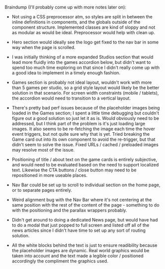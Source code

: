 Braindump (I'll probably come up with more notes later on):

- Not using a CSS preprocessor atm, so styles are split in between the inline definitions in components, and the globals outside of the component structure.  Implemented classes are kind of sloppy and not as modular as would be ideal.  Preprocessor would help with clean up.

- Hero section would ideally see the logo get fixed to the nav bar in some way when the page is scrolled.

- I was initially thinking of a more expanded Studios section that would lead more fluidly into the games accordion below, but didn't want to spend too much time exploring on that since I didn't really come up with a good idea to implement in a timely enough fashion.

- Games section is probably not ideal layout, wouldn't work with more than 5 games per studio, so a grid style layout would likely be the better solution in that scenario.  For screen width constraints (mobile / tablets), the accordion would need to transition to a vertical layout.

- There's pretty bad perf issues because of the placeholder images being loaded in the Games section; I spent a little time debugging but couldn't figure out a good solution so just let it as is.  Would obviously need to be addressed, but I think part of the problem is it's just loading large images.  It also seems to be re-fetching the image each time the hover event triggers, but not quite sure why that is yet.  Tried breaking the Game card out into its own component to avoid the re-trigger, but that didn't seem to solve the issue.  Fixed URLs / cached / preloaded images may resolve most of the issue.

- Positioning of title / about text on the game cards is entirely subjective, and would need to be evaluated based on the need to support localized text.  Likewise the CTA buttons / close button may need to be repositioned in more useable places.

- Nav Bar could be set up to scroll to individual section on the home page, or to separate pages entirely.

- Weird alignment bug with the Nav Bar where it's not centering at the same position with the rest of the content of the page - something to do with the positioning and the parallax wrappers probably.

- Didn't get around to doing a dedicated News page, but would have had to do a modal that just popped to full screen and listed off all of the news articles since I didn't have time to set up any sort of routing solution.

- All the white blocks behind the text is just to ensure readibility because the placeholder images are dynamic.  Real world graphics would be taken into account and the text made a legible color / positioned accordingly the compliment the graphics used.